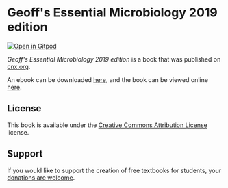 # Geoff's Essential Microbiology 2019 edition

[![Open in Gitpod](https://gitpod.io/button/open-in-gitpod.svg)](https://gitpod.io/from-referrer/)

_Geoff's Essential Microbiology 2019 edition_ is a book that was published on [cnx.org](https://cnx.org/).

An ebook can be downloaded [here](https://github.com/cnx-user-books/cnxbook-geoff-s-essential-microbiology-2017-edition/releases/latest), and the book can be viewed online [here](https://github.com/cnx-user-books/cnxbook-geoff-s-essential-microbiology-2017-edition/releases/latest).

## License
This book is available under the [Creative Commons Attribution License](./LICENSE) license.

## Support
If you would like to support the creation of free textbooks for students, your [donations are welcome](https://riceconnect.rice.edu/donation/support-openstax-banner).
